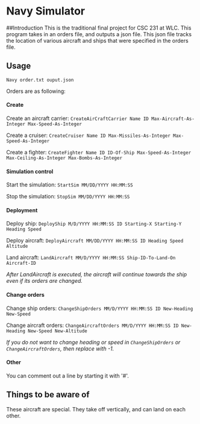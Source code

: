 # Navy Simulator

##Introduction
This is the traditional final project for CSC 231 at WLC.
This program takes in an orders file, and outputs a json file. This json file tracks the location of various aircraft and ships that were specified in the orders file.


## Usage
````Shell
Navy order.txt ouput.json
````
Orders are as following:

#### Create
Create an aircraft carrier: `CreateAirCraftCarrier Name ID Max-Aircraft-As-Integer Max-Speed-As-Integer`

Create a cruiser: `CreateCruiser Name ID Max-Missiles-As-Integer Max-Speed-As-Integer`

Create a fighter: `CreateFighter Name ID ID-Of-Ship Max-Speed-As-Integer Max-Ceiling-As-Integer Max-Bombs-As-Integer`


#### Simulation control
Start the simulation: `StartSim MM/DD/YYYY HH:MM:SS`

Stop the simulation: `StopSim MM/DD/YYYY HH:MM:SS`


#### Deployment
Deploy ship: `DeployShip M/D/YYYY HH:MM:SS ID Starting-X Starting-Y Heading Speed`

Deploy aircraft: `DeployAircraft MM/DD/YYYY HH:MM:SS ID Heading Speed Altitude`

Land aircraft: `LandAircraft MM/D/YYYY HH:MM:SS Ship-ID-To-Land-On Aircraft-ID`

*After LandAircraft is executed, the aircraft will continue towards the ship even if its orders are changed.*


#### Change orders
Change ship orders: `ChangeShipOrders MM/D/YYYY HH:MM:SS ID New-Heading New-Speed`

Change aircraft orders: `ChangeAircraftOrders MM/D/YYYY HH:MM:SS ID New-Heading New-Speed New-Altitude`

*If you do not want to change heading or speed in `ChangeShipOrders` or `ChangeAircraftOrders`, then replace with -1.*

#### Other

You can comment out a line by starting it with '#'.

## Things to be aware of
These aircraft are special. They take off vertically, and can land on each other.
